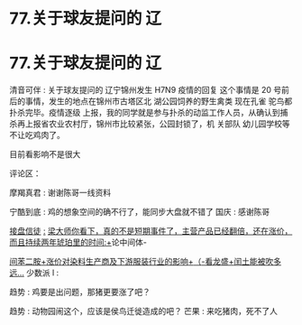 # 77.关于球友提问的 辽

# 77.关于球友提问的 辽

清音可伴 : 关于球友提问的 辽宁锦州发生 H7N9 疫情的回复 这个事情是 20 号前后的事情，发生的地点在锦州市古塔区北 湖公园饲养的野生禽类 现在孔雀 驼鸟都扑杀完毕。疫情逐级 上报，我的同学就是参与扑杀的动监工作人员，从确认到捕 杀再上报省农业农村厅，锦州市比较紧张，公园封锁了，机 关部队 幼儿园学校等不让吃鸡肉了。

目前看影响不是很大

评论区：

摩羯真君 : 谢谢陈哥一线资料

宁酷到底 : 鸡的想象空间的确不行了，能同步大盘就不错了 国庆 : 感谢陈哥

[接盘信徒](https://xueqiu.com/1646525194/123730717) [:](https://xueqiu.com/1646525194/123730717) [梁大师你看下，真的不是短期事件了，主营产品已经翻倍，还在涨价，而且持续两年](https://xueqiu.com/1646525194/123730717)[琥珀里的时间](https://xueqiu.com/1646525194/123730717)[:+](https://xueqiu.com/1646525194/123730717)论中间体-

[间苯二胺](https://xueqiu.com/1646525194/123730717)[+](https://xueqiu.com/1646525194/123730717)[涨价对染料生产商及下游服装行业的影响](https://xueqiu.com/1646525194/123730717)[+](https://xueqiu.com/1646525194/123730717)[（](https://xueqiu.com/1646525194/123730717)[-](https://xueqiu.com/1646525194/123730717)[看龙盛](https://xueqiu.com/1646525194/123730717)[+](https://xueqiu.com/1646525194/123730717)[闰土能被吹多远](https://xueqiu.com/1646525194/123730717)[...](https://xueqiu.com/1646525194/123730717) 少数派 l :

趋势 : 鸡要是出问题，那猪更要涨了吧？

趋势 : 动物园闹这个，应该是侯鸟迁徙造成的吧？ 芒果 : 来吃猪肉，死不了人